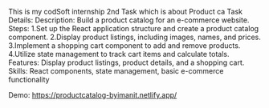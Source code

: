 This is my codSoft internship 2nd Task which is about Product ca
Task Details:
Description: Build a product catalog for an e-commerce website.
Steps:
1.Set up the React application structure and create a product catalog component.
2.Display product listings, including images, names, and prices.
3.Implement a shopping cart component to add and remove products.
4.Utilize state management to track cart items and calculate totals.
Features: Display product listings, product details, and a shopping cart.
Skills: React components, state management, basic e-commerce functionality

Demo: https://productcatalog-byimanit.netlify.app/
